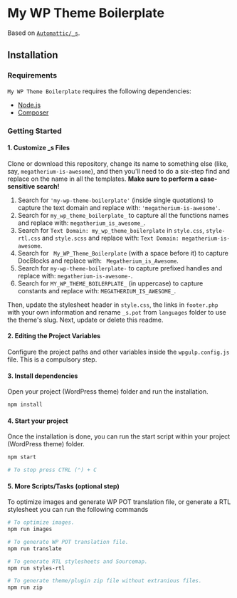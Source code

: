 My WP Theme Boilerplate
===

Based on [`Automattic/_s`](https://github.com/Automattic/_s).

Installation
---------------

### Requirements

`My WP Theme Boilerplate` requires the following dependencies:

- [Node.js](https://nodejs.org/)
- [Composer](https://getcomposer.org/)

### Getting Started

#### 1. Customize _s Files

Clone or download this repository, change its name to something else (like, say, `megatherium-is-awesome`), and then you'll need to do a six-step find and replace on the name in all the templates. **Make sure to perform a case-sensitive search!**

1. Search for `'my-wp-theme-boilerplate'` (inside single quotations) to capture the text domain and replace with: `'megatherium-is-awesome'`.
2. Search for `my_wp_theme_boilerplate_` to capture all the functions names and replace with: `megatherium_is_awesome_`.
3. Search for `Text Domain: my_wp_theme_boilerplate` in `style.css`, `style-rtl.css` and `style.scss` and replace with: `Text Domain: megatherium-is-awesome`.
4. Search for <code>&nbsp;My_WP_Theme_Boilerplate</code> (with a space before it) to capture DocBlocks and replace with: <code>&nbsp;Megatherium_is_Awesome</code>.
5. Search for `my-wp-theme-boilerplate-` to capture prefixed handles and replace with: `megatherium-is-awesome-`.
6. Search for `MY_WP_THEME_BOILERPLATE_` (in uppercase) to capture constants and replace with: `MEGATHERIUM_IS_AWESOME_`.

Then, update the stylesheet header in `style.css`, the links in `footer.php` with your own information and rename `_s.pot` from `languages` folder to use the theme's slug. Next, update or delete this readme.

#### 2. Editing the Project Variables

Configure the project paths and other variables inside the `wpgulp.config.js` file. This is a compulsory step.

#### 3. Install dependencies

Open your project (WordPress theme) folder and run the installation.

```sh
npm install
```

#### 4. Start your project

Once the installation is done, you can run the start script within your project (WordPress theme) folder.

```sh
npm start

# To stop press CTRL (⌃) + C
```


#### 5. More Scripts/Tasks (optional step) 

To optimize images and generate WP POT translation file, or generate a RTL stylesheet you can run the following commands

```sh
# To optimize images.
npm run images

# To generate WP POT translation file.
npm run translate

# To generate RTL stylesheets and Sourcemap.
npm run styles-rtl

# To generate theme/plugin zip file without extranious files.
npm run zip
```


